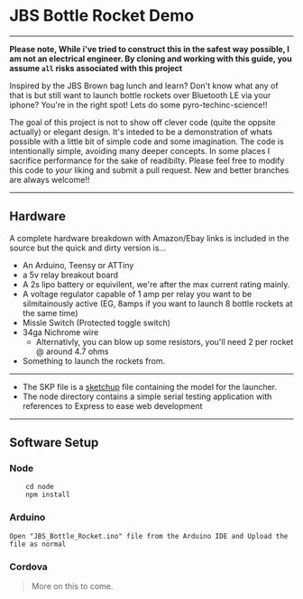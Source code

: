 # JBS Bottle Rocket Demo #
---
**Please note, While i've tried to construct this in the safest way possible, I am not an electrical engineer. By cloning and working with this guide, you assume `all` risks associated with this project**

Inspired by the JBS Brown bag lunch and learn?  Don't know what any of that is but still want to launch bottle rockets over Bluetooth LE via your iphone?  You're in the right spot! Lets do some pyro-techinc-science!!

The goal of this project is not to show off clever code (quite the oppsite actually) or elegant design.  It's inteded to be a demonstration of whats possible with a little bit of simple code and some imagination.  The code is intentionally simple, avoiding many deeper concepts.  In some places I sacrifice performance for the sake of readibilty.  Please feel free to modify this code to _your_ liking and submit a pull request.  New and better branches are always welcome!!

---
## Hardware

A complete hardware breakdown with Amazon/Ebay links is included in the source but the quick and dirty version is...
* An Arduino, Teensy or ATTiny
* a 5v relay breakout board
* A 2s lipo battery or equivilent, we're after the max current rating mainly.
* A voltage regulator capable of 1 amp per relay you want to be silmitainously active (EG, 8amps if you want to launch 8 bottle rockets at the same time)
* Missle Switch (Protected toggle switch)
* 34ga Nichrome wire
    * Alternativly, you can blow up some resistors,  you'll need 2 per rocket @ around 4.7 ohms
* Something to launch the rockets from.

---
* The SKP file is a [sketchup](http://www.sketchup.com/) file containing the model for the launcher.
* The node directory contains a simple serial testing application with references to Express to ease web development
---
## Software Setup
### Node
```
    cd node
    npm install
```

### Arduino

    Open "JBS_Bottle_Rocket.ino" file from the Arduino IDE and Upload the file as normal
 
 ### Cordova
 > More on this to come.